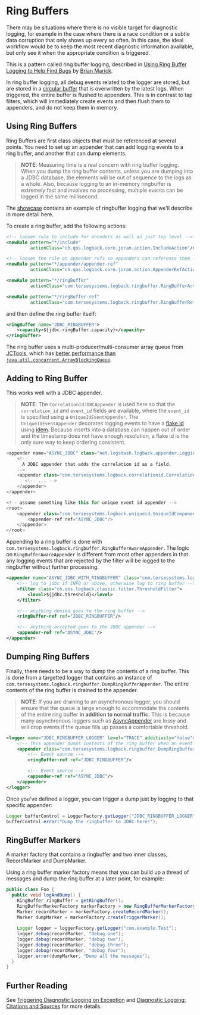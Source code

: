 # Ring Buffers

There may be situations where there is no visible target for diagnostic logging, for example in the case where there is a race condition or a subtle data corruption that only shows up every so often.  In this case, the ideal workflow would be to keep the most recent diagnostic information available, but only see it when the appropriate condition is triggered.

This is a pattern called ring buffer logging, described in [Using Ring Buffer Logging to Help Find Bugs](http://www.exampler.com/writing/ring-buffer.pdf) by [Brian Marick](https://twitter.com/marick).  

In ring buffer logging, all debug events related to the logger are stored, but are stored in a [circular buffer](https://en.wikipedia.org/wiki/Circular_buffer) that is overwritten by the latest logs.  When triggered, the entire buffer is flushed to appenders.  This is in contrast to tap filters, which will immediately create events and then flush them to appenders, and do not keep them in memory.

## Using Ring Buffers 

Ring Buffers are first class objects that must be referenced at several points.  You need to set up an appender that can add logging events to a ring buffer, and another that can dump elements.  

> **NOTE**: Measuring time is a real concern with ring buffer logging.  When you dump the ring buffer contents, unless you are dumping into a JDBC database, the elements will be out of sequence to the logs as a whole.  Also, because logging to an in-memory ringbuffer is extremely fast and involves no processing, multiple events can be logged in the same millisecond.

The [showcase](https://github.com/tersesystems/terse-logback-showcase) contains an example of ringbuffer logging that we'll describe in more detail here.

To create a ring buffer, add the following actions:

```xml
<!-- loosen rule to include for encoders as well as just top level -->
<newRule pattern="*/include"
         actionClass="ch.qos.logback.core.joran.action.IncludeAction"/>

<!-- loosen the rule on appender refs so appenders can reference them -->
<newRule pattern="*/appender/appender-ref"
         actionClass="ch.qos.logback.core.joran.action.AppenderRefAction"/>

<newRule pattern="*/ringBuffer"
         actionClass="com.tersesystems.logback.ringbuffer.RingBufferAction"/>

<newRule pattern="*/ringBuffer-ref"
         actionClass="com.tersesystems.logback.ringbuffer.RingBufferRefAction"/>
```

and then define the ring buffer itself:

```xml
<ringBuffer name="JDBC_RINGBUFFER">
    <capacity>${jdbc.ringBuffer.capacity}</capacity>
</ringBuffer>
```

The ring buffer uses a multi-producer/multi-consumer array queue from [JCTools](https://github.com/JCTools/JCTools), which has [better performance than `java.util.concurrent.ArrayBlockingQueue`](https://psy-lob-saw.blogspot.com/2015/01/mpmc-multi-multi-queue-vs-clq.html).

## Adding to Ring Buffer

This works well with a JDBC appender.  

> **NOTE**: The `CorrelationIdJDBCAppender` is used here so that the `correlation_id` and `event_id` fields are available, where the `event_id` is specified using a `UniqueIdEventAppender`.  The `UniqueIdEventAppender` decorates logging events to have a [flake id](http://yellerapp.com/posts/2015-02-09-flake-ids.html) using [idem](https://github.com/mguenther/idem).  Because inserts into a database can happen out of order and the timestamp does not have enough resolution, a flake id is the only sure way to keep ordering consistent.

```scala
<appender name="ASYNC_JDBC" class="net.logstash.logback.appender.LoggingEventAsyncDisruptorAppender">
    <!--
      A JDBC appender that adds the correlation id as a field.
    -->
    <appender class="com.tersesystems.logback.correlationid.CorrelationIdJDBCAppender">
       <!-- ... -->
    </appender>
</appender>

<!-- assume something like this for unique event id appender -->
<root>
    <appender class="com.tersesystems.logback.uniqueid.UniqueIdComponentAppender">
        <appender-ref ref="ASYNC_JDBC"/>
    </appender>
</root>
```

Appending to a ring buffer is done with `com.tersesystems.logback.ringbuffer.RingBufferAwareAppender`.  The logic on `RingBufferAwareAppender` is different from most other appenders in that any logging events that are rejected by the filter will be logged to the ringbuffer without further processing.

```xml
<appender name="ASYNC_JDBC_WITH_RINGBUFFER" class="com.tersesystems.logback.ringbuffer.RingBufferAwareAppender">
    <!-- log to jdbc if INFO or above, otherwise log to ring buffer -->
    <filter class="ch.qos.logback.classic.filter.ThresholdFilter">
        <level>${jdbc.threshold}</level>
    </filter>

    <!-- anything denied goes to the ring buffer -->
    <ringBuffer-ref ref="JDBC_RINGBUFFER"/>

    <!-- anything accepted goes to the JDBC appender -->
    <appender-ref ref="ASYNC_JDBC"/>
</appender>
```

## Dumping Ring Buffers

Finally, there needs to be a way to dump the contents of a ring buffer.  This is done from a targetted logger that contains an instance of `com.tersesystems.logback.ringbuffer.DumpRingBufferAppender`.  The entire contents of the ring buffer is drained to the appender.  

> **NOTE**: If you are draining to an asynchronous logger, you should ensure that the queue is large enough to accommodate the contents of the entire ring buffer **in addition to normal traffic.**  This is because many asynchronous loggers such as [AsyncAppender](http://logback.qos.ch/manual/appenders.html#AsyncAppender) are lossy and will drop events if the queue fills up passes a comfortable threshold.

```xml
<logger name="JDBC_RINGBUFFER_LOGGER" level="TRACE" additivity="false">
    <!-- This appender dumps contents of the ring buffer when an event is received. -->
    <appender class="com.tersesystems.logback.ringbuffer.DumpRingBufferAppender">
        <!-- Event source -->
        <ringBuffer-ref ref="JDBC_RINGBUFFER"/>

        <!-- Event source -->
        <appender-ref ref="ASYNC_JDBC"/>
    </appender>
</logger>
```

Once you've defined a logger, you can trigger a dump just by logging to that specific appender:

```java
Logger bufferControl = LoggerFactory.getLogger("JDBC_RINGBUFFER_LOGGER");
bufferControl.error("Dump the ringbuffer to JDBC here!");
```

## RingBuffer Markers

A marker factory that contains a ringbuffer and two inner classes, RecordMarker and DumpMarker.

Using a ring buffer marker factory means that you can build up a thread of messages and dump the ring buffer at a later point, for example:

```java
public class Foo {
  public void logAndDump() {   
    RingBuffer ringBuffer = getRingBuffer();
    RingBufferMarkerFactory markerFactory = new RingBufferMarkerFactory(ringBuffer);
    Marker recordMarker = markerFactory.createRecordMarker();
    Marker dumpMarker = markerFactory.createTriggerMarker();
     
    Logger logger = loggerFactory.getLogger("com.example.Test");
    logger.debug(recordMarker, "debug one");
    logger.debug(recordMarker, "debug two");
    logger.debug(recordMarker, "debug three");
    logger.debug(recordMarker, "debug four");
    logger.error(dumpMarker, "Dump all the messages"); 
  }
}
```

## Further Reading

See [Triggering Diagnostic Logging on Exception](https://tersesystems.com/blog/2019/07/28/triggering-diagnostic-logging-on-exception/) and [Diagnostic Logging: Citations and Sources](https://tersesystems.com/blog/2019/10/05/diagnostic-logging-citations-and-sources/) for more details.